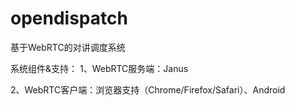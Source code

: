 # opendispatch
基于WebRTC的对讲调度系统

系统组件&支持：
1、WebRTC服务端：Janus

2、WebRTC客户端：浏览器支持（Chrome/Firefox/Safari）、Android
